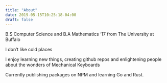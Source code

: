 ```yaml
---
title: "About"
date: 2019-05-15T10:25:18-04:00
draft: false
---
```


B.S Computer Science and B.A Mathematics ‘17 from The University at Buffalo

I don’t like cold places

I enjoy learning new things, creating github repos and enlightening people about the wonders of Mechanical Keyboards

Currently publishing packages on NPM and learning Go and Rust.